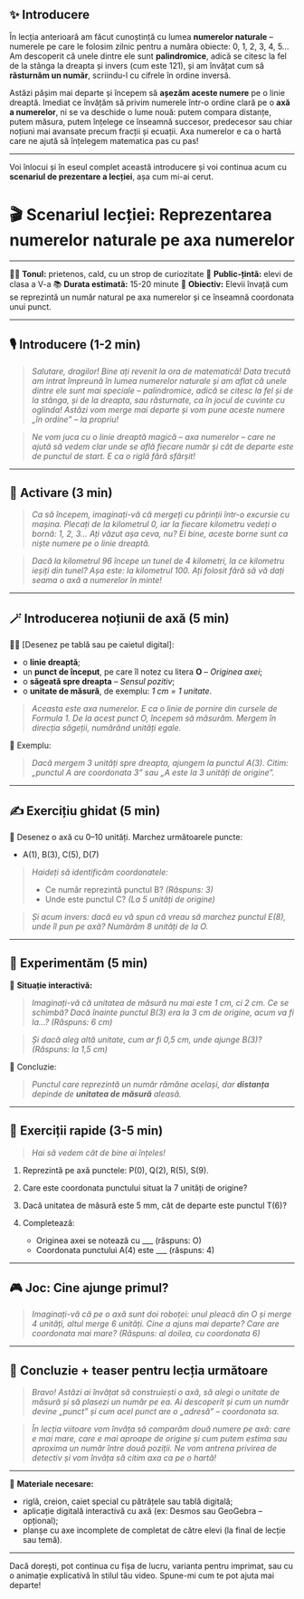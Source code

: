 ## ✨ Introducere

În lecția anterioară am făcut cunoștință cu lumea **numerelor naturale** – numerele pe care le folosim zilnic pentru a număra obiecte: 0, 1, 2, 3, 4, 5... Am descoperit că unele dintre ele sunt **palindromice**, adică se citesc la fel de la stânga la dreapta și invers (cum este 121), și am învățat cum să **răsturnăm un număr**, scriindu-l cu cifrele în ordine inversă.

Astăzi pășim mai departe și începem să **așezăm aceste numere** pe o linie dreaptă. Imediat ce învățăm să privim numerele într-o ordine clară pe o **axă a numerelor**, ni se va deschide o lume nouă: putem compara distanțe, putem măsura, putem înțelege ce înseamnă succesor, predecesor sau chiar noțiuni mai avansate precum fracții și ecuații. Axa numerelor e ca o hartă care ne ajută să înțelegem matematica pas cu pas!

---

Voi înlocui și în eseul complet această introducere și voi continua acum cu **scenariul de prezentare a lecției**, așa cum mi-ai cerut.


# 🎬 Scenariul lecției: Reprezentarea numerelor naturale pe axa numerelor

---

👩‍🏫 **Tonul:** prietenos, cald, cu un strop de curiozitate
👦 **Public-țintă:** elevi de clasa a V-a
📚 **Durata estimată:** 15-20 minute
🧩 **Obiectiv:** Elevii învață cum se reprezintă un număr natural pe axa numerelor și ce înseamnă coordonata unui punct.

---

## 🎙️ Introducere (1-2 min)

> *Salutare, dragilor! Bine ați revenit la ora de matematică! Data trecută am intrat împreună în lumea numerelor naturale și am aflat că unele dintre ele sunt mai speciale – palindromice, adică se citesc la fel și de la stânga, și de la dreapta, sau răsturnate, ca în jocul de cuvinte cu oglinda! Astăzi vom merge mai departe și vom pune aceste numere „în ordine” – la propriu!*

> *Ne vom juca cu o linie dreaptă magică – axa numerelor – care ne ajută să vedem clar unde se află fiecare număr și cât de departe este de punctul de start. E ca o riglă fără sfârșit!*

---

## 🧠 Activare (3 min)

> *Ca să începem, imaginați-vă că mergeți cu părinții într-o excursie cu mașina. Plecați de la kilometrul 0, iar la fiecare kilometru vedeți o bornă: 1, 2, 3… Ați văzut așa ceva, nu? Ei bine, aceste borne sunt ca niște numere pe o linie dreaptă.*

> *Dacă la kilometrul 96 începe un tunel de 4 kilometri, la ce kilometru ieșiți din tunel? Așa este: la kilometrul 100. Ați folosit fără să vă dați seama o axă a numerelor în minte!*

---

## 🪄 Introducerea noțiunii de axă (5 min)

🧑‍🏫 \[Desenez pe tablă sau pe caietul digital]:

* o **linie dreaptă**;
* un **punct de început**, pe care îl notez cu litera **O** – *Originea axei*;
* o **săgeată spre dreapta** – *Sensul pozitiv*;
* o **unitate de măsură**, de exemplu: *1 cm = 1 unitate*.

> *Aceasta este axa numerelor. E ca o linie de pornire din cursele de Formula 1. De la acest punct O, începem să măsurăm. Mergem în direcția săgeții, numărând unități egale.*

📍 Exemplu:

> *Dacă mergem 3 unități spre dreapta, ajungem la punctul A(3). Citim: „punctul A are coordonata 3” sau „A este la 3 unități de origine”.*

---

## ✍️ Exercițiu ghidat (5 min)

🎨 Desenez o axă cu 0–10 unități. Marchez următoarele puncte:

* A(1), B(3), C(5), D(7)

> *Haideți să identificăm coordonatele:*
>
> * Ce număr reprezintă punctul B? *(Răspuns: 3)*
> * Unde este punctul C? *(La 5 unități de origine)*

> *Și acum invers: dacă eu vă spun că vreau să marchez punctul E(8), unde îl pun pe axă? Numărăm 8 unități de la O.*

---

## 🧪 Experimentăm (5 min)

📏 **Situație interactivă:**

> *Imaginați-vă că unitatea de măsură nu mai este 1 cm, ci 2 cm. Ce se schimbă?*
> *Dacă înainte punctul B(3) era la 3 cm de origine, acum va fi la...?*
> *(Răspuns: 6 cm)*

> *Și dacă aleg altă unitate, cum ar fi 0,5 cm, unde ajunge B(3)?*
> *(Răspuns: la 1,5 cm)*

🎯 Concluzie:

> *Punctul care reprezintă un număr rămâne același, dar **distanța** depinde de **unitatea de măsură** aleasă.*

---

## 📝 Exerciții rapide (3-5 min)

> *Hai să vedem cât de bine ai înțeles!*

1. Reprezintă pe axă punctele: P(0), Q(2), R(5), S(9).
2. Care este coordonata punctului situat la 7 unități de origine?
3. Dacă unitatea de măsură este 5 mm, cât de departe este punctul T(6)?
4. Completează:

   * Originea axei se notează cu \_\_\_ (răspuns: O)
   * Coordonata punctului A(4) este \_\_\_ (răspuns: 4)

---

## 🎮 Joc: Cine ajunge primul?

> *Imaginați-vă că pe o axă sunt doi roboței: unul pleacă din O și merge 4 unități, altul merge 6 unități. Cine a ajuns mai departe? Care are coordonata mai mare?*
> *(Răspuns: al doilea, cu coordonata 6)*

---

## 🎁 Concluzie + teaser pentru lecția următoare

> *Bravo! Astăzi ai învățat să construiești o axă, să alegi o unitate de măsură și să plasezi un număr pe ea. Ai descoperit și cum un număr devine „punct” și cum acel punct are o „adresă” – coordonata sa.*

> *În lecția viitoare vom învăța să comparăm două numere pe axă: care e mai mare, care e mai aproape de origine și cum putem estima sau aproxima un număr între două poziții. Ne vom antrena privirea de detectiv și vom învăța să citim axa ca pe o hartă!*

---

📌 **Materiale necesare:**

* riglă, creion, caiet special cu pătrățele sau tablă digitală;
* aplicație digitală interactivă cu axă (ex: Desmos sau GeoGebra – opțional);
* planșe cu axe incomplete de completat de către elevi (la final de lecție sau temă).

---

Dacă dorești, pot continua cu fișa de lucru, varianta pentru imprimat, sau cu o animație explicativă în stilul tău video. Spune-mi cum te pot ajuta mai departe!
